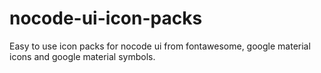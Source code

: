 # nocode-ui-icon-packs
Easy to use icon packs for nocode ui from fontawesome, google material icons and google material symbols.
